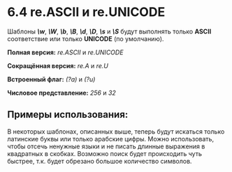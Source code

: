 # 6.4 re.ASCII и re.UNICODE
Шаблоны ***\w***, ***\W***, ***\b***, ***\B***, ***\d***, ***\D***, ***\s*** и ***\S*** будут выполнять только **ASCII** соответствие
или только **UNICODE** (по умолчанию).

**Полная версия:** *re.ASCII* и *re.UNICODE*

**Сокращённая версия:** *re.A* и *re.U*

**Встроенный флаг:** *(?a)* и *(?u)*

**Числовое представление:** *256* и *32*

## Примеры использования:
В некоторых шаблонах, описанных выше, теперь будут искаться только латинские буквы или только арабские цифры.
Можно использовать, чтобы отсечь ненужные языки и не писать длинные выражения в квадратных в скобках.
Возможно поиск будет происходить чуть быстрее, т.к. будет обрезано большое количество символов.
